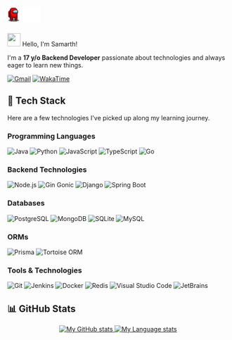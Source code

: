 # <a href="https://zarif.pro/?ref=ghrdme" target="_blank"><img src="https://github.com/zarifpour/assets/blob/main/gifs/imposter.gif?raw=true" alt="imposter" width="75"></a> 
<img src="https://imgur.com/C7PX4kM.gif" height="30px" width="30px"> Hello, I'm Samarth! 

I'm a **17 y/o Backend Developer** passionate about technologies and always eager to learn new things.

[![Gmail](https://img.shields.io/badge/-contact@samarthdev.me-556DB3?style=flat-square&logo=gmail&logoColor=EA4335)](mailto:contact@samarthdev.me) [![WakaTime](https://wakatime.com/badge/user/a3c0ea3a-e236-4de6-a8ed-d2a02ade4265.svg)](https://wakatime.com/@a3c0ea3a-e236-4de6-a8ed-d2a02ade4265)

## 🧰 Tech Stack

Here are a few technologies I've picked up along my learning journey.

### Programming Languages
![Java](https://img.shields.io/badge/-Java-05122A?style=flat&logo=Java&logoColor=FFFFFF)
![Python](https://img.shields.io/badge/-Python-05122A?style=flat&logo=python)
![JavaScript](https://img.shields.io/badge/-JavaScript-05122A?style=flat&logo=javascript)
![TypeScript](https://img.shields.io/badge/-TypeScript-05122A?style=flat&logo=typescript)
![Go](https://img.shields.io/badge/-Go-05122A?style=flat&logo=Go&logoColor=00ADD8)

### Backend Technologies
![Node.js](https://img.shields.io/badge/-Node.js-05122A?style=flat&logo=node.js)
![Gin Gonic](https://img.shields.io/badge/-Gin%20Gonic-05122A?style=flat&logo=go&logoColor=00ADD8)
![Django](https://img.shields.io/badge/-Django-05122A?style=flat&logo=Django&logoColor=FFFFFF)
![Spring Boot](https://img.shields.io/badge/-Spring%20Boot-05122A?style=flat&logo=springboot)

### Databases
![PostgreSQL](https://img.shields.io/badge/-PostgreSQL-05122A?style=flat&logo=postgresql&logoColor=FFFFFF)
![MongoDB](https://img.shields.io/badge/-MongoDB-05122A?style=flat&logo=MongoDB&logoColor=47A248)
![SQLite](https://img.shields.io/badge/-SQLite-05122A?style=flat&logo=SQLite&logoColor=FFFFFF)
![MySQL](https://img.shields.io/badge/-MySQL-05122A?style=flat&logo=mysql)

### ORMs
![Prisma](https://img.shields.io/badge/-Prisma-05122A?style=flat&logo=Prisma&logoColor=FFFFFF)
![Tortoise ORM](https://img.shields.io/badge/-Tortoise%20ORM-05122A?style=flat&logo=tortoise-orm&logoColor=FFFFFF)

### Tools & Technologies
![Git](https://img.shields.io/badge/-Git-05122A?style=flat&logo=git)
![Jenkins](https://img.shields.io/badge/-Jenkins-05122A?style=flat&logo=jenkins)
![Docker](https://img.shields.io/badge/-Docker-05122A?style=flat&logo=docker)
![Redis](https://img.shields.io/badge/-Redis-05122A?style=flat&logo=redis)
![Visual Studio Code](https://img.shields.io/badge/-Visual%20Studio%20Code-05122A?style=flat&logo=visual-studio-code&logoColor=007ACC)
![JetBrains](https://img.shields.io/badge/-JetBrains-05122A?style=flat&logo=jetbrains)


## 📊 GitHub Stats

<div align="center"> 
  <a href="https://github.com/samarth3301#gh-dark-mode-only">
    <img
      src="https://github-readme-stats-steel-omega.vercel.app/api?username=samarth3301&show_icons=true&include_all_commits=true&icon_color=2d77dc&title_color=2d77dc&text_color=ffffff&bg_color=0d1117&hide_border=true&number_format=long&rank_icon=percentile&show=reviews,discussions_started,discussions_answered,prs_merged,prs_merged_percentage#gh-dark-mode-only"
      alt="My GitHub stats"
      height="370"
    />
  </a>
  <a href="https://github.com/samarth3301#gh-dark-mode-only">
    <img
      src="https://github-readme-stats-steel-omega.vercel.app/api/top-langs/?username=samarth3301&layout=pie&icon_color=2d77dc&title_color=2d77dc&text_color=ffffff&bg_color=0d1117&hide_border=true&langs_count=10#gh-dark-mode-only"
      alt="My Language stats"
      height="370"
    />
  </a>
</div>
